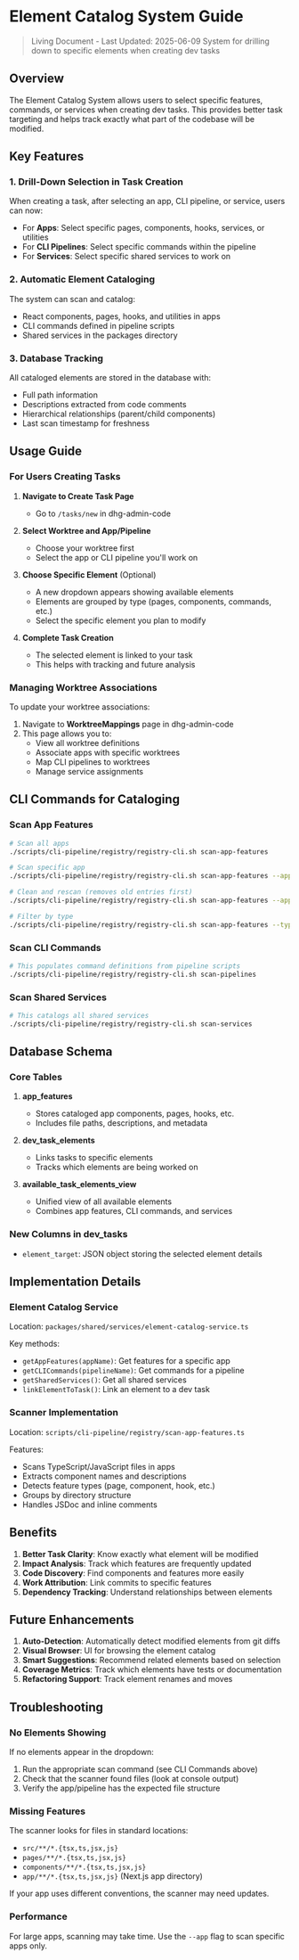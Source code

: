 # Element Catalog System Guide

> Living Document - Last Updated: 2025-06-09
> System for drilling down to specific elements when creating dev tasks

## Overview

The Element Catalog System allows users to select specific features, commands, or services when creating dev tasks. This provides better task targeting and helps track exactly what part of the codebase will be modified.

## Key Features

### 1. **Drill-Down Selection in Task Creation**
When creating a task, after selecting an app, CLI pipeline, or service, users can now:
- For **Apps**: Select specific pages, components, hooks, services, or utilities
- For **CLI Pipelines**: Select specific commands within the pipeline
- For **Services**: Select specific shared services to work on

### 2. **Automatic Element Cataloging**
The system can scan and catalog:
- React components, pages, hooks, and utilities in apps
- CLI commands defined in pipeline scripts
- Shared services in the packages directory

### 3. **Database Tracking**
All cataloged elements are stored in the database with:
- Full path information
- Descriptions extracted from code comments
- Hierarchical relationships (parent/child components)
- Last scan timestamp for freshness

## Usage Guide

### For Users Creating Tasks

1. **Navigate to Create Task Page**
   - Go to `/tasks/new` in dhg-admin-code

2. **Select Worktree and App/Pipeline**
   - Choose your worktree first
   - Select the app or CLI pipeline you'll work on

3. **Choose Specific Element** (Optional)
   - A new dropdown appears showing available elements
   - Elements are grouped by type (pages, components, commands, etc.)
   - Select the specific element you plan to modify

4. **Complete Task Creation**
   - The selected element is linked to your task
   - This helps with tracking and future analysis

### Managing Worktree Associations

To update your worktree associations:
1. Navigate to **WorktreeMappings** page in dhg-admin-code
2. This page allows you to:
   - View all worktree definitions
   - Associate apps with specific worktrees
   - Map CLI pipelines to worktrees
   - Manage service assignments

## CLI Commands for Cataloging

### Scan App Features
```bash
# Scan all apps
./scripts/cli-pipeline/registry/registry-cli.sh scan-app-features

# Scan specific app
./scripts/cli-pipeline/registry/registry-cli.sh scan-app-features --app dhg-hub

# Clean and rescan (removes old entries first)
./scripts/cli-pipeline/registry/registry-cli.sh scan-app-features --app dhg-hub --clean

# Filter by type
./scripts/cli-pipeline/registry/registry-cli.sh scan-app-features --type page
```

### Scan CLI Commands
```bash
# This populates command definitions from pipeline scripts
./scripts/cli-pipeline/registry/registry-cli.sh scan-pipelines
```

### Scan Shared Services
```bash
# This catalogs all shared services
./scripts/cli-pipeline/registry/registry-cli.sh scan-services
```

## Database Schema

### Core Tables

1. **app_features**
   - Stores cataloged app components, pages, hooks, etc.
   - Includes file paths, descriptions, and metadata

2. **dev_task_elements**
   - Links tasks to specific elements
   - Tracks which elements are being worked on

3. **available_task_elements_view**
   - Unified view of all available elements
   - Combines app features, CLI commands, and services

### New Columns in dev_tasks
- `element_target`: JSON object storing the selected element details

## Implementation Details

### Element Catalog Service
Location: `packages/shared/services/element-catalog-service.ts`

Key methods:
- `getAppFeatures(appName)`: Get features for a specific app
- `getCLICommands(pipelineName)`: Get commands for a pipeline
- `getSharedServices()`: Get all shared services
- `linkElementToTask()`: Link an element to a dev task

### Scanner Implementation
Location: `scripts/cli-pipeline/registry/scan-app-features.ts`

Features:
- Scans TypeScript/JavaScript files in apps
- Extracts component names and descriptions
- Detects feature types (page, component, hook, etc.)
- Groups by directory structure
- Handles JSDoc and inline comments

## Benefits

1. **Better Task Clarity**: Know exactly what element will be modified
2. **Impact Analysis**: Track which features are frequently updated
3. **Code Discovery**: Find components and features more easily
4. **Work Attribution**: Link commits to specific features
5. **Dependency Tracking**: Understand relationships between elements

## Future Enhancements

1. **Auto-Detection**: Automatically detect modified elements from git diffs
2. **Visual Browser**: UI for browsing the element catalog
3. **Smart Suggestions**: Recommend related elements based on selection
4. **Coverage Metrics**: Track which elements have tests or documentation
5. **Refactoring Support**: Track element renames and moves

## Troubleshooting

### No Elements Showing
If no elements appear in the dropdown:
1. Run the appropriate scan command (see CLI Commands above)
2. Check that the scanner found files (look at console output)
3. Verify the app/pipeline has the expected file structure

### Missing Features
The scanner looks for files in standard locations:
- `src/**/*.{tsx,ts,jsx,js}`
- `pages/**/*.{tsx,ts,jsx,js}`
- `components/**/*.{tsx,ts,jsx,js}`
- `app/**/*.{tsx,ts,jsx,js}` (Next.js app directory)

If your app uses different conventions, the scanner may need updates.

### Performance
For large apps, scanning may take time. Use the `--app` flag to scan specific apps only.